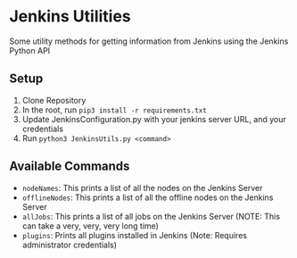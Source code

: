 # Jenkins Utilities
Some utility methods for getting information from Jenkins using the Jenkins Python API

## Setup

1. Clone Repository
2. In the root, run `pip3 install -r requirements.txt`
3. Update JenkinsConfiguration.py with your jenkins server URL, and your credentials
4. Run `python3 JenkinsUtils.py <command>`

## Available Commands

* `nodeNames`:  This prints a list of all the nodes on the Jenkins Server
* `offlineNodes`: This prints a list of all the offline nodes on the Jenkins Server
* `allJobs`: This prints a list of all jobs on the Jenkins Server (NOTE: This can take a very, very, very long time)
* `plugins`: Prints all plugins installed in Jenkins (Note: Requires administrator credentials)
